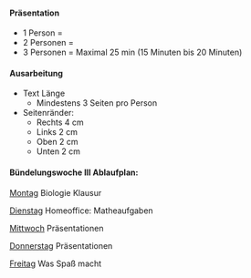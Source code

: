 #### Präsentation
- 1 Person = 
- 2 Personen = 
- 3 Personen = Maximal 25 min (15 Minuten bis 20 Minuten)

#### Ausarbeitung
- Text Länge
	- Mindestens 3 Seiten pro Person
- Seitenränder:
	- Rechts 4 cm 
	- Links 2 cm 
	- Oben 2 cm 
	- Unten 2 cm




#### Bündelungswoche III Ablaufplan:
<u>Montag</u>
Biologie Klausur

<u>Dienstag</u>
Homeoffice: Matheaufgaben

<u>Mittwoch</u>
Präsentationen

<u>Donnerstag</u>
Präsentationen

<u>Freitag</u>
Was Spaß macht





